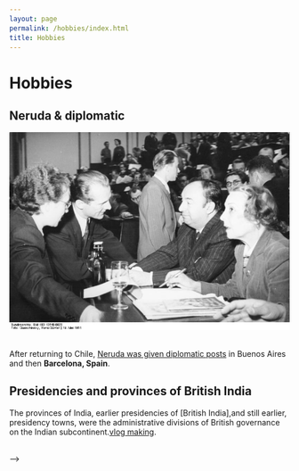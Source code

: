 ```yaml
---
layout: page
permalink: /hobbies/index.html
title: Hobbies
---
```


# Hobbies

## Neruda & diplomatic

<div class="third">
<img src="/images/diplomatic.jpg">
</div>

<br>After returning to Chile, [Neruda was given diplomatic posts] in Buenos Aires and then **Barcelona, Spain**. 

[Neruda was given diplomatic posts]:https://en.wikipedia.org/wiki/Pablo_Neruda


## Presidencies and provinces of British India


The provinces of India, earlier presidencies of [British India],and still earlier, presidency towns, were the administrative divisions of British governance on the Indian subcontinent.[vlog making](https://en.wikipedia.org/wiki/Presidencies_and_provinces_of_British_India).


<br>
<!--
<!-- ## Chat with me -->
-->
<!-- 
**Jan 2023:** I have set up the [online-coffee-time](https://calendly.com/lancecai/meet-with-lance) (Inspired by **[Shangzhe Wu](https://elliottwu.com/)**). Welcome to chat with me! -->

<!-- Calendly inline widget begin -->

<!-- 

<div class="calendly-inline-widget" data-url="https://calendly.com/lancecai/meet-with-lance" style="min-width:320px;height:630px;"></div>
<script type="text/javascript" src="https://assets.calendly.com/assets/external/widget.js" async></script> 

-->
<!-- Calendly inline widget end -->


